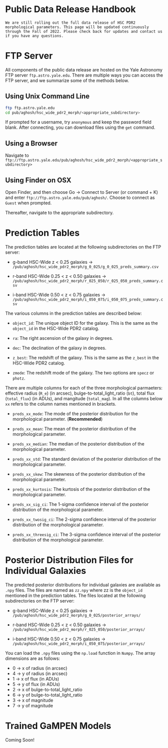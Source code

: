 # Public Data Release Handbook

```{note}
We are still rolling out the full data release of HSC PDR2 morphological parameters. This page will be updated continuously through the Fall of 2022. Please check back for updates and contact us if you have any questions.
```

# FTP Server

All components of the public data release are hosted on the Yale Astronomy FTP server ``ftp.astro.yale.edu``. There are multiple ways you can access the FTP server, and we summarize some of the methods below.


## Using Unix Command Line

```bash
ftp ftp.astro.yale.edu
cd pub/aghosh/hsc_wide_pdr2_morph/<appropriate_subdirectory>
```

If prompted for a username, try `anonymous` and keep the password field blank. After connecting, you can download files using the ``get`` command. 

## Using a Browser

Navigate to ``ftp://ftp.astro.yale.edu/pub/aghosh/hsc_wide_pdr2_morph/<appropriate_subdirectory>``

## Using Finder on OSX

Open Finder, and then choose Go &rarr; Connect to Server (or command + K) and enter ``ftp://ftp.astro.yale.edu/pub/aghosh/``. Choose to connect as 
``Guest`` when prompted. 

Thereafter, navigate to the appropriate subdirectory. 


# Prediction Tables

The prediction tables are located at the following subdirectories on the FTP server:

* g-band HSC-Wide z < 0.25 galaxies &rarr; ``/pub/aghosh/hsc_wide_pdr2_morph/g_0_025/g_0_025_preds_summary.csv``

* r-band HSC-Wide 0.25 < z < 0.50 galaxies &rarr; ``/pub/aghosh/hsc_wide_pdr2_morph/r_025_050/r_025_050_preds_summary.csv``

* i-band HSC-Wide 0.50 < z < 0.75 galaxies &rarr; ``/pub/aghosh/hsc_wide_pdr2_morph/i_050_075/i_050_075_preds_summary.csv``

The various columns in the prediction tables are described below:

* ``object_id``: The unique object ID for the galaxy. This is the same as the ``object_id`` in the HSC-Wide PDR2 catalog.

* ``ra``: The right ascension of the galaxy in degrees.

* ``dec``: The declination of the galaxy in degrees.

* ``z_best``: The redshift of the galaxy. This is the same as the ``z_best`` in the HSC-Wide PDR2 catalog.

* ``zmode``: The redshift mode of the galaxy. The two options are `specz` or `photz`. 

There are multiple columns for each of the three morphological parmaeters: effective radius (``R_e``) (in arcsec), bulge-to-total_light_ratio (``bt``), total flux (``total_flux``) (in ADUs), and mangitude (``total_mag``). In all the columns below `xx` refers to the column names mentioned in brackets.

* ``preds_xx_mode``: The mode of the posterior distribution for the morphological parameter. (**Recommended**)

* ``preds_xx_mean``: The mean of the posterior distribution of the morphological parameter.

* ``preds_xx_median``: The median of the posterior distribution of the morphological parameter.

* ``preds_xx_std``: The standard deviation of the posterior distribution of the morphological parameter.

* ``preds_xx_skew``: The skewness of the posterior distribution of the morphological parameter.

* ``preds_xx_kurtosis``: The kurtosis of the posterior distribution of the morphological parameter.

* ``preds_xx_sig_ci``: The 1-sigma confidence interval of the posterior distribution of the morphological parameter.

* ``preds_xx_twosig_ci``: The 2-sigma confidence interval of the posterior distribution of the morphological parameter.

* ``preds_xx_threesig_ci``: The 3-sigma confidence interval of the posterior distribution of the morphological parameter.


# Posterior Distribution Files for Individual Galaxies

The predicted posterior distributions for individual galaxies are available as ``.npy`` files. The files are named as ``zz.npy`` where zz is the ``object_id`` mentioned in the prediction tables. The files located at the following subdirectories on the FTP server:

* g-band HSC-Wide z < 0.25 galaxies &rarr; ``/pub/aghosh/hsc_wide_pdr2_morph/g_0_025/posterior_arrays/``

* r-band HSC-Wide 0.25 < z < 0.50 galaxies &rarr; ``/pub/aghosh/hsc_wide_pdr2_morph/r_025_050/posterior_arrays/``

* i-band HSC-Wide 0.50 < z < 0.75 galaxies &rarr; ``/pub/aghosh/hsc_wide_pdr2_morph/i_050_075/posterior_arrays/``

You can load the `.npy` files using the `np.load` function in `Numpy`. The array dimensions are as follows:

* 0 &rarr; x of radius (in arcsec)
* 4 &rarr; y of radius (in arcsec)
* 1 &rarr; x of flux (in ADUs)
* 5 &rarr; y of flux (in ADUs)
* 2 &rarr; x of bulge-to-total_light_ratio
* 6 &rarr; y of bulge-to-total_light_ratio
* 3 &rarr; x of magnitude
* 7 &rarr; y of magnitude


# Trained GaMPEN Models

Coming Soon! 





